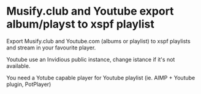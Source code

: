 # Musify.club and Youtube export album/playst to xspf playlist

Export Musify.club and Youtube.com (albums or playlist) to xspf playlists and stream in your favourite player. 

Youtube use an Invidious public instance, change istance if it's not available.

You need a Yotube capable player for Youtube playlist (ie. AIMP + Youtube plugin, PotPlayer)
